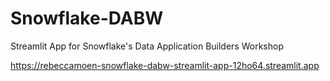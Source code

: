 # Snowflake-DABW
Streamlit App for Snowflake's Data Application Builders Workshop

https://rebeccamoen-snowflake-dabw-streamlit-app-12ho64.streamlit.app
